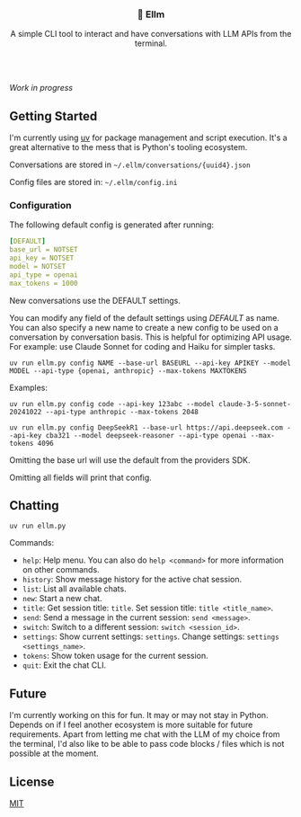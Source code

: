 <br/><br/>
<div>
    <h3 align="center">🌳 Ellm</h3>
    <p align="center">
      A simple CLI tool to interact and have conversations with LLM APIs from the terminal.
    </p>
</div>
<br><br>

_Work in progress_

## Getting Started
I'm currently using [uv](https://github.com/astral-sh/uv) for package management and script execution. It's a great alternative to the mess that is Python's tooling ecosystem.

Conversations are stored in `~/.ellm/conversations/{uuid4}.json`

Config files are stored in: `~/.ellm/config.ini`

### Configuration
The following default config is generated after running:

```yaml
[DEFAULT]
base_url = NOTSET
api_key = NOTSET
model = NOTSET
api_type = openai
max_tokens = 1000
```

New conversations use the DEFAULT settings.

You can modify any field of the default settings using _DEFAULT_ as name. You can also specify a new name to create a new config to be used on a conversation by conversation basis. This is helpful for optimizing API usage. For example: use Claude Sonnet for coding and Haiku for simpler tasks.
```shell
uv run ellm.py config NAME --base-url BASEURL --api-key APIKEY --model MODEL --api-type {openai, anthropic} --max-tokens MAXTOKENS
```
Examples:
```shell
uv run ellm.py config code --api-key 123abc --model claude-3-5-sonnet-20241022 --api-type anthropic --max-tokens 2048
```
```shell
uv run ellm.py config DeepSeekR1 --base-url https://api.deepseek.com --api-key cba321 --model deepseek-reasoner --api-type openai --max-tokens 4096
```

Omitting the base url will use the default from the providers SDK.

Omitting all fields will print that config.

## Chatting
```shell
uv run ellm.py
```
Commands:

- `help`: Help menu. You can also do `help <command>` for more information on other commands.
- `history`: Show message history for the active chat session.
- `list`: List all available chats.
- `new`: Start a new chat.
- `title`: Get session title: `title`. Set session title: `title <title_name>`.
- `send`: Send a message in the current session: `send <message>`.
- `switch`: Switch to a different session: `switch <session_id>`.
- `settings`: Show current settings: `settings`. Change settings: `settings <settings_name>`.
- `tokens`: Show token usage for the current session.
- `quit`: Exit the chat CLI.

## Future

I'm currently working on this for fun. It may or may not stay in Python. Depends on if I feel another ecosystem is more suitable for future requirements. Apart from letting me chat with the LLM of my choice from the terminal, I'd also like to be able to pass code blocks / files which is not possible at the moment.

## License

[MIT](https://github.com/williamfedele/ellm/blob/main/LICENSE)

